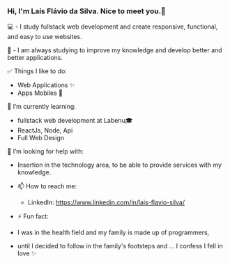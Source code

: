 ### Hi, I'm Laís Flávio da Silva. Nice to meet you.👋

💻 - I study fullstack web development and create responsive, functional, and easy to use websites. 

🔨 - I am always studying to improve my knowledge and develop better and better applications.

 ✅ Things I like to do:
  - Web Applications ✨
  - Apps Mobiles 📱

 🌱 I’m currently learning:
  -  fullstack web development at Labenu🎓 
  - ReactJs, Node, Api
  - Full Web Design 

 🤔 I’m looking for help with:
  - Insertion in the technology area, to be able to provide services with my knowledge.
  
- 📫 How to reach me:
    - LinkedIn: https://www.linkedin.com/in/lais-flavio-silva/

- ⚡ Fun fact: 
- I was in the health field and my family is made up of programmers, 
- until I decided to follow in the family's footsteps and ... I confess I fell in love ✨

